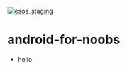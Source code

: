 [![esos_staging](https://s3.amazonaws.com/dev.pstrs.xcut.me/4.99.svg)](http://esos-staging.herokuapp.com/subscribe/kanfil/android-for-noobs)
# android-for-noobs

* hello
